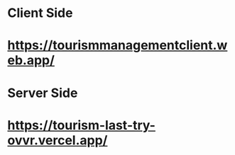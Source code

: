 # Client Side
# https://tourismmanagementclient.web.app/
# Server Side
# https://tourism-last-try-ovvr.vercel.app/
